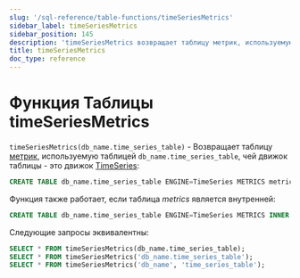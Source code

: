 ```yaml
---
slug: '/sql-reference/table-functions/timeSeriesMetrics'
sidebar_label: timeSeriesMetrics
sidebar_position: 145
description: 'timeSeriesMetrics возвращает таблицу метрик, используемую таблицей'
title: timeSeriesMetrics
doc_type: reference
---
```

# Функция Таблицы timeSeriesMetrics

`timeSeriesMetrics(db_name.time_series_table)` - Возвращает таблицу [метрик](../../engines/table-engines/integrations/time-series.md#metrics-table), используемую таблицей `db_name.time_series_table`, чей движок таблицы - это движок [TimeSeries](../../engines/table-engines/integrations/time-series.md):

```sql
CREATE TABLE db_name.time_series_table ENGINE=TimeSeries METRICS metrics_table
```

Функция также работает, если таблица _metrics_ является внутренней:

```sql
CREATE TABLE db_name.time_series_table ENGINE=TimeSeries METRICS INNER UUID '01234567-89ab-cdef-0123-456789abcdef'
```

Следующие запросы эквивалентны:

```sql
SELECT * FROM timeSeriesMetrics(db_name.time_series_table);
SELECT * FROM timeSeriesMetrics('db_name.time_series_table');
SELECT * FROM timeSeriesMetrics('db_name', 'time_series_table');
```